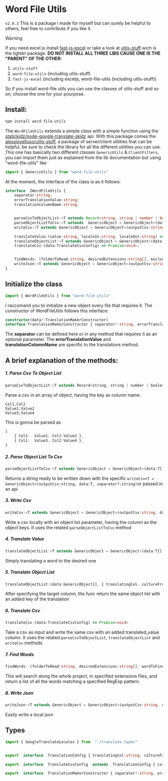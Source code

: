 ﻿# Word File Utils

`v2.0.3`
This is a package i made for myself but can surely be helpful to others, feel free to contribute if you like it.

> [!WARNING]
> If you need excel js install [fast-js-excel](https://github.com/alessioVelluso/FastExcel) or take a look at [utils-stuff](https://github.com/alessioVelluso/UtilsStuff) wich is the lighter package.
> **DO NOT INSTALL ALL THREE LIBS CAUSE ONE IS THE "PARENT" OF THE OTHER:**
> 1. `utils-stuff`
> 2. `word-file-utils` (including utils-stuff)
> 3. `fast-js-excel` (including exceljs, word-file-utils (including utils-stuff))
>
>So if you install word-file utils you can use the classes of utils-stuff and so on, choose the one for your pourpose.

## Install:
```bash
npm install word-file-utils
```
The `WordFileUtils` extends a simple class with a simple function using the [statickidz/node-google-translate-skidz](https://github.com/statickidz/node-google-translate-skidz) api.
With this package comes the [alessiovelluso/utils-stuff](https://www.npmjs.com/package/utils-stuff), a package of server/client utilities that can be helpful, be sure to check the library for all the different utilities you can use. This one has basically two different classes `GenericUtils` & `ClientFilters`, you can import them just as explained from the lib documentation but using "word-file-utils" like
```ts
import { GenericUtils } from "word-file-utils"
```



At the moment, the interface of the class is as it follows:
```ts
interface  IWordFileUtils {
	separator:string;
	errorTranslationValue:string;
	translationColumnName:string;


	parseCsvToObjectList:<T extends Record<string, string | number | boolean | Date> = GenericObject>(csvFilepath:string, separator?:string) => T[];
	parseObjectListToCsv:<T extends  GenericObject = GenericObject>(data:T[], separator?:string) => string
	writeCsv:<T extends GenericObject = GenericObject>(outputCsv:string, data:T[], separator?:string) => Promise<void>

	translateValue:(value:string, localeIn:string, localeOut:string) => Promise<string>;
	translateObjectList:<T extends GenericObject = GenericObject>(data:T[], { translatingCol, cultureFrom, cultureTo }:TranslationConfig) => Promise<T[]>
	translateCsv:(data:TranslateCsvConfig) => Promise<void>;


	findWords: (folderToRead:string, desiredExtensions:string[], excludeDir:string[], wordToFind:RegExp) => string[],
	writeJson:<T extends GenericObject = GenericObject>(outputCsv:string, data:T[]) => void
}
```


## Initialize the class
```ts
import { WordFileUtils } from "word-file-utils"
```
I raccomand you to initialize a new object every file that requires it.
The constructor of WordFileUtils follows this interface:
```ts
constructor(data?:TranslationMakerConstructor)
interface TranslationMakerConstructor { separator?:string, errorTranslationValue?:string, translationColumnName?:string }
```
The **separator** can be defined here or in any method that requires it as an optional parameter.
The **errorTranslationValue** and **translationColumnName** are specific to the translations method.


## A brief explanation of the methods:
##### 1. Parse Csv To Object List
```js
parseCsvToObjectList:<T extends Record<string, string | number | boolean | Date> = GenericObject>(csvFilepath:string, separator?:string) => T[];
```
Parse a csv in an array of object, having the key as column name:
```
Col1,Col2
Value1,Value2
Value3,Value4
```
This is gonna be parsed as
```ts
[
	{ Col1:  Value1, Col2:Value2 },
	{ Col1:  Value3, Col2:Value4 },
]
```


##### 2. Parse Object List To Csv
```ts
parseObjectListToCsv:<T extends GenericObject = GenericObject>(data:T[], separator:string) => string
```
Returns a string ready to be written down with the specific `writeCsv<T = GenericObject>(outputCsv:string, data:T, separator?:string)`or passed in an api



##### 3. Write Csv
```ts
writeCsv:<T extends GenericObject = GenericObject>(outputCsv:string, data:T[], separator?:string) => Promise<void>
```
Write a csv locally with an object list parameter, having the column as the object keys.
It uses the related `parseObjectListToCsv` method


##### 4. Translate Value
```ts
translateObjectList:<T extends GenericObject = GenericObject>(data:T[], { translatingCol, cultureFrom, cultureTo }:TranslationConfig) => Promise<T[]>
```
Simply translating a word to the desired one


##### 5. Translate Object List
```ts
translateObjectList:(data:GenericObject[], { translatingCol, cultureFrom, cultureTo }:TranslationConfig) => Promise<GenericObject[]>
```
After specifying the target column, the func return the same object list with an added key of the translation


##### 6. Translate Csv
```ts
translateCsv:(data:TranslateCsvConfig) => Promise<void>
```
Take a csv as input and write the same csv with an added translated_value column.
It uses the related `parseCsvToObjectList`, `translateObjectList` and `writeCsv` methods


##### 7. Find Words
```ts
findWords: (folderToRead:string, desiredExtensions:string[], wordToFind:RegExp) => string[]
```
This will search along the whole project, in specified extensions files, and return a list of all the words matching a specified RegExp pattern.


##### 8. Write Json
```ts
writeJson:<T extends GenericObject = GenericObject>(outputCsv:string, data:T[]) => void
```
Easily write a local json



## Types
```ts
import { GoogleTranslateLocales } from  "./translate.types"


export  interface  TranslationConfig { translatingCol:string, cultureFrom:GoogleTranslateLocales, cultureTo:GoogleTranslateLocales }

export  interface  TranslateCsvConfig  extends  TranslationConfig { csvFilepath:string, outFilepath:string, separator?:string }

export  interface  TranslationMakerConstructor { separator?:string, errorTranslationValue?:string, translationColumnName?:string }
```
